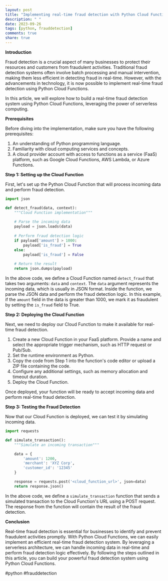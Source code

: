 ```yaml
---
layout: post
title: "Implementing real-time fraud detection with Python Cloud Functions"
description: " "
date: 2023-09-26
tags: [python, frauddetection]
comments: true
share: true
---
```


**Introduction**

Fraud detection is a crucial aspect of many businesses to protect their resources and customers from fraudulent activities. Traditional fraud detection systems often involve batch processing and manual intervention, making them less efficient in detecting fraud in real-time. However, with the advancements in technology, it is now possible to implement real-time fraud detection using Python Cloud Functions.

In this article, we will explore how to build a real-time fraud detection system using Python Cloud Functions, leveraging the power of serverless computing.

**Prerequisites**

Before diving into the implementation, make sure you have the following prerequisites:

1. An understanding of Python programming language.
2. Familiarity with cloud computing services and concepts.
3. A cloud provider account with access to functions as a service (FaaS) platform, such as Google Cloud Functions, AWS Lambda, or Azure Functions.

**Step 1: Setting up the Cloud Function**

First, let's set up the Python Cloud Function that will process incoming data and perform fraud detection.

```python
import json

def detect_fraud(data, context):
    """Cloud Function implementation"""
    
    # Parse the incoming data
    payload = json.loads(data)
    
    # Perform fraud detection logic
    if payload['amount'] > 1000:
        payload['is_fraud'] = True
    else:
        payload['is_fraud'] = False
    
    # Return the result
    return json.dumps(payload)
```

In the above code, we define a Cloud Function named `detect_fraud` that takes two arguments: `data` and `context`. The `data` argument represents the incoming data, which is usually in JSON format. Inside the function, we parse the JSON data and perform the fraud detection logic. In this example, if the `amount` field in the data is greater than 1000, we mark it as fraudulent by setting the `is_fraud` field to True.

**Step 2: Deploying the Cloud Function**

Next, we need to deploy our Cloud Function to make it available for real-time fraud detection.

1. Create a new Cloud Function in your FaaS platform. Provide a name and select the appropriate trigger mechanism, such as HTTP request or Pub/Sub.
2. Set the runtime environment as Python. 
3. Copy the code from Step 1 into the function's code editor or upload a ZIP file containing the code. 
4. Configure any additional settings, such as memory allocation and timeout duration.
5. Deploy the Cloud Function.

Once deployed, your function will be ready to accept incoming data and perform real-time fraud detection.

**Step 3: Testing the Fraud Detection**

Now that our Cloud Function is deployed, we can test it by simulating incoming data.

```python
import requests

def simulate_transaction():
    """Simulate an incoming transaction"""

    data = {
        'amount': 1200,
        'merchant': 'XYZ Corp',
        'customer_id': '12345'
    }

    response = requests.post('<cloud_function_url>', json=data)
    return response.json()
```

In the above code, we define a `simulate_transaction` function that sends a simulated transaction to the Cloud Function's URL using a POST request. The response from the function will contain the result of the fraud detection.

**Conclusion**

Real-time fraud detection is essential for businesses to identify and prevent fraudulent activities promptly. With Python Cloud Functions, we can easily implement an efficient real-time fraud detection system. By leveraging a serverless architecture, we can handle incoming data in real-time and perform fraud detection logic effectively. By following the steps outlined in this article, you can build your powerful fraud detection system using Python Cloud Functions.

#python #frauddetection